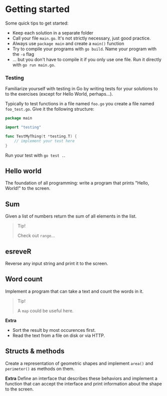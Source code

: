 # Getting started

Some quick tips to get started:

* Keep each solution in a separate folder
* Call your file `main.go`.
  It's not strictly necessary, just good practice.
* Always use `package main` and create a `main()` function
* Try to compile your programs with `go build`.
  Name your program with the `-o` flag
* ... but you don't have to compile it if you only use one file.
  Run it directly with `go run main.go`.

### Testing

Familiarize yourself with testing in Go by writing tests for your
solutions to to the exercises
(except for Hello World, perhaps...).

Typically to test functions in a file named `foo.go`
you create a file named `foo_test.go`.
Give it the following structure:

```go
package main

import "testing"

func TestMyThing(t *testing.T) {
    // implement your test here
}
```

Run your test with `go test .`.


## Hello world

The foundation of all programming:
write a program that prints "Hello, World!"
to the screen.

## Sum

Given a list of numbers
return the sum of all elements in the list.

> Tip!
>
> Check out `range`...

## esreveR

Reverse any input string and print it to the screen.

## Word count

Implement a program that can take a text and count the words in it.

> Tip!
>
> A `map` could be useful here.

**Extra**

* Sort the result by most occurences first.
* Read the text from a file on disk or via HTTP.

## Structs & methods

Create a representation of geometric shapes
and implement `area()` and `perimeter()`
as methods on them.

**Extra** Define an interface that describes these behaviors
and implement a function that can accept the interface and
print information about the shape to the screen.

